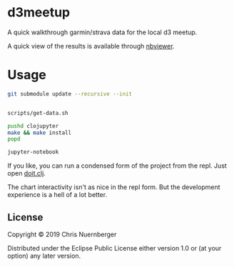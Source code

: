 # d3meetup

A quick walkthrough garmin/strava data for the local d3 meetup.

A quick view of the results is available through [nbviewer](https://nbviewer.jupyter.org/github/cnuernber/d3meetup/blob/3b9e33d6e1b622983bef9a0a9983c868940b378f/walkthrough.ipynb).

# Usage

```bash
git submodule update --recursive --init


scripts/get-data.sh

pushd clojupyter
make && make install
popd

jupyter-notebook
```

If you like, you can run a condensed form of the project from the repl.  Just open [doit.clj](src/d3meetup/doit.clj).

The chart interactivity isn't as nice in the repl form.  But the development experience is a hell of a lot better.

## License

Copyright © 2019 Chris Nuernberger

Distributed under the Eclipse Public License either version 1.0 or (at
your option) any later version.
